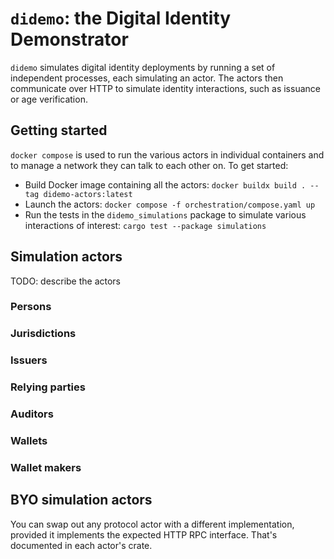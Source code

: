 # `didemo`: the Digital Identity Demonstrator

`didemo` simulates digital identity deployments by running a set of independent processes, each
simulating an actor. The actors then communicate over HTTP to simulate identity interactions, such
as issuance or age verification.

## Getting started

`docker compose` is used to run the various actors in individual containers and to manage a network
they can talk to each other on. To get started:

- Build Docker image containing all the actors: `docker buildx build . --tag didemo-actors:latest`
- Launch the actors: `docker compose -f orchestration/compose.yaml up`
- Run the tests in the `didemo_simulations` package to simulate various interactions of interest:
  `cargo test --package simulations`

## Simulation actors

TODO: describe the actors

### Persons

### Jurisdictions

### Issuers

### Relying parties

### Auditors

### Wallets

### Wallet makers

## BYO simulation actors

You can swap out any protocol actor with a different implementation, provided it implements the
expected HTTP RPC interface. That's documented in each actor's crate.

